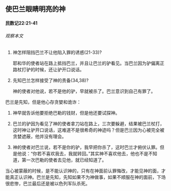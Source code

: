 ## 使巴兰眼睛明亮的神

#### 民数记22:21-41

###### 观察本文

1. 神怎样阻挡巴兰不让他陷入罪的诱惑(21-33)?

    耶和华的使者站在路上抵挡巴兰，并且让巴兰的驴看见。当巴兰因为驴偏离正路杖打驴的时候，还让驴开口说话。
2. 先知巴兰怎样接受了神的责备(34,38)?
    神的使者对他说，若不是他的驴，早就被杀了。巴兰意识到自己有罪了。
巴兰是先知，但是他心存贪婪和诡诈：
1. 神早就告诉他要拒绝巴勒的钱财，但是他还要试探神。2. 巴兰的驴因为看见了神的使者拿刀站在路上，三次要躲避，结果被巴兰杖打，这时神让驴开口说话，这难道不是很希奇的神迹吗？但是巴兰因为心被完全被贪婪遮蔽，他并没有理会。
3. 神的使者对巴兰说，若不是你的驴，我早把你杀了，这时巴兰才俯伏认罪。但是他说：“你若不喜欢我去，我就转回。”其实神不喜欢他去，他也不是不知道，第一次巴勒的使者去见他，就已经知道了。
当心被蒙蔽的时候，是不能认识神的，只有在神面前认罪悔改，才能见神的面，才能真正认识神。巴兰是先知，先知如果不为神做事，如果不顺服在神的面前，下场很悲惨，巴兰最后还是被以色列军队杀死。
